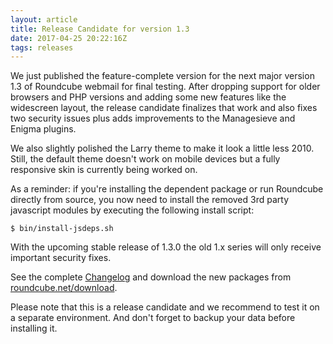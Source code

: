 ```yaml
---
layout: article
title: Release Candidate for version 1.3
date: 2017-04-25 20:22:16Z
tags: releases
---
```

We just published the feature-complete version for the next major version 1.3 of Roundcube webmail
for final testing. After dropping support for older browsers and PHP versions and adding 
some new features  like the widescreen layout, the release candidate finalizes that 
work and also fixes two security issues plus adds improvements to the Managesieve 
and Enigma plugins.

We also slightly polished the Larry theme to make it look a little less 2010. Still, the default
theme doesn't work on mobile devices but a fully responsive skin is currently being worked on.

As a reminder: if you're installing the dependent package or run Roundcube directly 
from source, you now need to install the removed 3rd party javascript modules by 
executing the following install script:

```
$ bin/install-jsdeps.sh
```

With the upcoming stable release of 1.3.0 the old 1.x series will only receive important 
security fixes.

See the complete [Changelog](https://github.com/roundcube/roundcubemail/wiki/Changelog) 
and download the new packages from [roundcube.net/download](https://roundcube.net/download). 

Please note that this is a release candidate and we recommend to test it on a
separate environment. And don't forget to backup your data before installing it.
